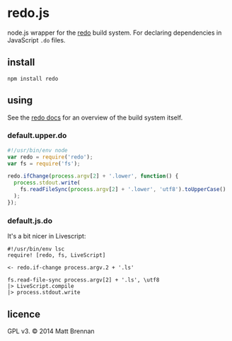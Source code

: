 redo.js
=======

node.js wrapper for the [redo](https://github.com/apenwarr/redo) build system. For declaring dependencies in JavaScript `.do` files.

install
-------

```
npm install redo
```

using
-----

See the [redo docs](https://github.com/apenwarr/redo#readme) for an overview of the build system itself.

### default.upper.do

```javascript
#!/usr/bin/env node
var redo = require('redo');
var fs = require('fs');

redo.ifChange(process.argv[2] + '.lower', function() {
  process.stdout.write(
    fs.readFileSync(process.argv[2] + '.lower', 'utf8').toUpperCase()
  );
});
```

### default.js.do
It's a bit nicer in Livescript:

```livescript
#!/usr/bin/env lsc
require! [redo, fs, LiveScript]

<- redo.if-change process.argv.2 + '.ls'

fs.read-file-sync process.argv[2] + '.ls', \utf8
|> LiveScript.compile
|> process.stdout.write

```

licence
-------
GPL v3. &copy; 2014 Matt Brennan